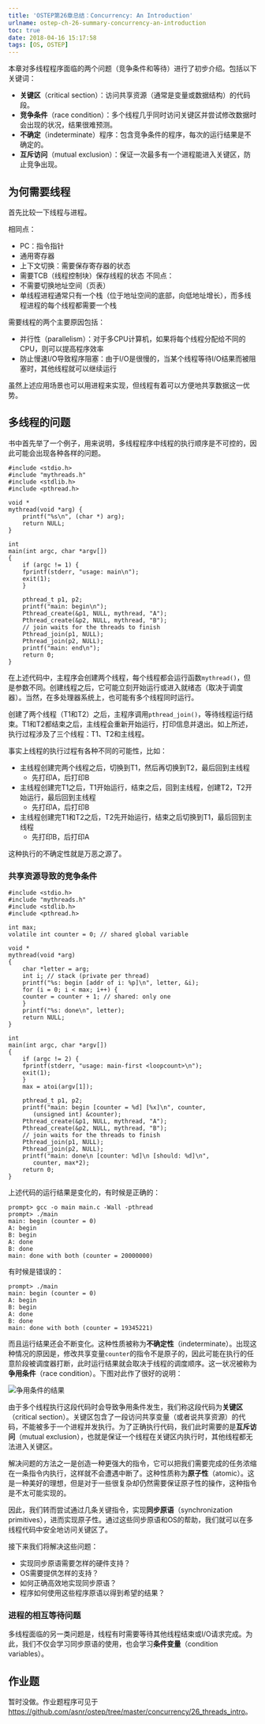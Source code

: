 ```yaml
---
title: 'OSTEP第26章总结：Concurrency: An Introduction'
urlname: ostep-ch-26-summary-concurrency-an-introduction
toc: true
date: 2018-04-16 15:17:58
tags: [OS, OSTEP]
---
```


本章对多线程程序面临的两个问题（竞争条件和等待）进行了初步介绍。包括以下关键词：
* **关键区**（critical section）：访问共享资源（通常是变量或数据结构）的代码段。
* **竞争条件**（race condition）：多个线程几乎同时访问关键区并尝试修改数据时会出现的状况，结果很难预测。
* **不确定**（indeterminate）程序：包含竞争条件的程序，每次的运行结果是不确定的。
* **互斥访问**（mutual exclusion）：保证一次最多有一个进程能进入关键区，防止竞争出现。

## 为何需要线程
首先比较一下线程与进程。

相同点：
* PC：指令指针
* 通用寄存器
* 上下文切换：需要保存寄存器的状态
* 需要TCB（线程控制块）保存线程的状态
不同点：
* 不需要切换地址空间（页表）
* 单线程进程通常只有一个栈（位于地址空间的底部，向低地址增长），而多线程进程的每个线程都需要一个栈

需要线程的两个主要原因包括：
* 并行性（parallelism）：对于多CPU计算机，如果将每个线程分配给不同的CPU，则可以提高程序效率
* 防止慢速I/O导致程序阻塞：由于I/O是很慢的，当某个线程等待I/O结果而被阻塞时，其他线程就可以继续运行

虽然上述应用场景也可以用进程来实现，但线程有着可以方便地共享数据这一优势。

## 多线程的问题
书中首先举了一个例子，用来说明，多线程程序中线程的执行顺序是不可控的，因此可能会出现各种各样的问题。

```
#include <stdio.h>
#include "mythreads.h"
#include <stdlib.h>
#include <pthread.h>

void *
mythread(void *arg) {
    printf("%s\n", (char *) arg);
    return NULL;
}

int
main(int argc, char *argv[])
{                    
    if (argc != 1) {
	fprintf(stderr, "usage: main\n");
	exit(1);
    }

    pthread_t p1, p2;
    printf("main: begin\n");
    Pthread_create(&p1, NULL, mythread, "A");
    Pthread_create(&p2, NULL, mythread, "B");
    // join waits for the threads to finish
    Pthread_join(p1, NULL);
    Pthread_join(p2, NULL);
    printf("main: end\n");
    return 0;
}
```

在上述代码中，主程序会创建两个线程，每个线程都会运行函数`mythread()`，但是参数不同。创建线程之后，它可能立刻开始运行或进入就绪态（取决于调度器）。当然，在多处理器系统上，也可能有多个线程同时运行。

创建了两个线程（T1和T2）之后，主程序调用`pthread_join()`，等待线程运行结束。T1和T2都结束之后，主线程会重新开始运行，打印信息并退出。如上所述，执行过程涉及了三个线程：T1、T2和主线程。

事实上线程的执行过程有各种不同的可能性，比如：
* 主线程创建完两个线程之后，切换到T1，然后再切换到T2，最后回到主线程
  * 先打印A，后打印B
* 主线程创建完T1之后，T1开始运行，结束之后，回到主线程，创建T2，T2开始运行，最后回到主线程
  * 先打印A，后打印B
* 主线程创建完T1和T2之后，T2先开始运行，结束之后切换到T1，最后回到主线程
  * 先打印B，后打印A

这种执行的不确定性就是万恶之源了。

### 共享资源导致的竞争条件
```
#include <stdio.h>
#include "mythreads.h"
#include <stdlib.h>
#include <pthread.h>

int max;
volatile int counter = 0; // shared global variable

void *
mythread(void *arg)
{
    char *letter = arg;
    int i; // stack (private per thread)
    printf("%s: begin [addr of i: %p]\n", letter, &i);
    for (i = 0; i < max; i++) {
	counter = counter + 1; // shared: only one
    }
    printf("%s: done\n", letter);
    return NULL;
}

int
main(int argc, char *argv[])
{                    
    if (argc != 2) {
	fprintf(stderr, "usage: main-first <loopcount>\n");
	exit(1);
    }
    max = atoi(argv[1]);

    pthread_t p1, p2;
    printf("main: begin [counter = %d] [%x]\n", counter,
	   (unsigned int) &counter);
    Pthread_create(&p1, NULL, mythread, "A");
    Pthread_create(&p2, NULL, mythread, "B");
    // join waits for the threads to finish
    Pthread_join(p1, NULL);
    Pthread_join(p2, NULL);
    printf("main: done\n [counter: %d]\n [should: %d]\n",
	   counter, max*2);
    return 0;
}
```

上述代码的运行结果是变化的，有时候是正确的：
```
prompt> gcc -o main main.c -Wall -pthread
prompt> ./main
main: begin (counter = 0)
A: begin
B: begin
A: done
B: done
main: done with both (counter = 20000000)
```
有时候是错误的：
```
prompt> ./main
main: begin (counter = 0)
A: begin
B: begin
A: done
B: done
main: done with both (counter = 19345221)
```
而且运行结果还会不断变化。这种性质被称为**不确定性**（indeterminate）。出现这种情况的原因是，修改共享变量`counter`的指令不是原子的，因此可能在执行的任意阶段被调度器打断，此时运行结果就会取决于线程的调度顺序。这一状况被称为**争用条件**（race condition）。下图对此作了很好的说明：

![争用条件的结果](race-condition.png)

由于多个线程执行这段代码时会导致争用条件发生，我们称这段代码为**关键区**（critical section）。关键区包含了一段访问共享变量（或者说共享资源）的代码，不能被多于一个进程并发执行。为了正确执行代码，我们此时需要的是**互斥访问**（mutual exclusion），也就是保证一个线程在关键区内执行时，其他线程都无法进入关键区。

解决问题的方法之一是创造一种更强大的指令，它可以把我们需要完成的任务浓缩在一条指令内执行，这样就不会遭遇中断了。这种性质称为**原子性**（atomic）。这是一种美好的理想，但是对于一些很复杂却仍然需要保证原子性的操作，这种指令是不太可能实现的。

因此，我们转而尝试通过几条关键指令，实现**同步原语**（synchronization primitives），进而实现原子性。通过这些同步原语和OS的帮助，我们就可以在多线程代码中安全地访问关键区了。

接下来我们将解决这些问题：
* 实现同步原语需要怎样的硬件支持？
* OS需要提供怎样的支持？
* 如何正确高效地实现同步原语？
* 程序如何使用这些程序原语以得到希望的结果？

### 进程的相互等待问题
多线程面临的另一类问题是，线程有时需要等待其他线程结束或I/O请求完成。为此，我们不仅会学习同步原语的使用，也会学习**条件变量**（condition variables）。

## 作业题
暂时没做。作业题程序可见于<https://github.com/asnr/ostep/tree/master/concurrency/26_threads_intro>。
